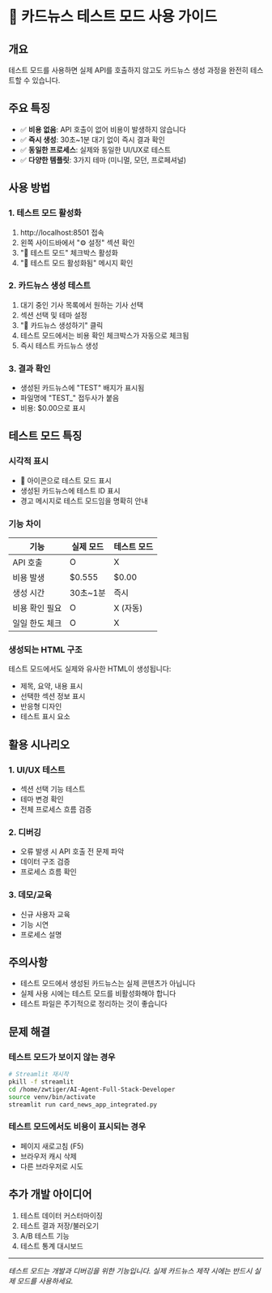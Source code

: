 # 🧪 카드뉴스 테스트 모드 사용 가이드

## 개요
테스트 모드를 사용하면 실제 API를 호출하지 않고도 카드뉴스 생성 과정을 완전히 테스트할 수 있습니다.

## 주요 특징
- ✅ **비용 없음**: API 호출이 없어 비용이 발생하지 않습니다
- ✅ **즉시 생성**: 30초~1분 대기 없이 즉시 결과 확인
- ✅ **동일한 프로세스**: 실제와 동일한 UI/UX로 테스트
- ✅ **다양한 템플릿**: 3가지 테마 (미니멀, 모던, 프로페셔널)

## 사용 방법

### 1. 테스트 모드 활성화
1. http://localhost:8501 접속
2. 왼쪽 사이드바에서 "⚙️ 설정" 섹션 확인
3. "🧪 테스트 모드" 체크박스 활성화
4. "🧪 테스트 모드 활성화됨" 메시지 확인

### 2. 카드뉴스 생성 테스트
1. 대기 중인 기사 목록에서 원하는 기사 선택
2. 섹션 선택 및 테마 설정
3. "🎨 카드뉴스 생성하기" 클릭
4. 테스트 모드에서는 비용 확인 체크박스가 자동으로 체크됨
5. 즉시 테스트 카드뉴스 생성

### 3. 결과 확인
- 생성된 카드뉴스에 "TEST" 배지가 표시됨
- 파일명에 "TEST_" 접두사가 붙음
- 비용: $0.00으로 표시

## 테스트 모드 특징

### 시각적 표시
- 🧪 아이콘으로 테스트 모드 표시
- 생성된 카드뉴스에 테스트 ID 표시
- 경고 메시지로 테스트 모드임을 명확히 안내

### 기능 차이
| 기능 | 실제 모드 | 테스트 모드 |
|------|----------|------------|
| API 호출 | O | X |
| 비용 발생 | $0.555 | $0.00 |
| 생성 시간 | 30초~1분 | 즉시 |
| 비용 확인 필요 | O | X (자동) |
| 일일 한도 체크 | O | X |

### 생성되는 HTML 구조
테스트 모드에서도 실제와 유사한 HTML이 생성됩니다:
- 제목, 요약, 내용 표시
- 선택한 섹션 정보 표시
- 반응형 디자인
- 테스트 표시 요소

## 활용 시나리오

### 1. UI/UX 테스트
- 섹션 선택 기능 테스트
- 테마 변경 확인
- 전체 프로세스 흐름 검증

### 2. 디버깅
- 오류 발생 시 API 호출 전 문제 파악
- 데이터 구조 검증
- 프로세스 흐름 확인

### 3. 데모/교육
- 신규 사용자 교육
- 기능 시연
- 프로세스 설명

## 주의사항
- 테스트 모드에서 생성된 카드뉴스는 실제 콘텐츠가 아닙니다
- 실제 사용 시에는 테스트 모드를 비활성화해야 합니다
- 테스트 파일은 주기적으로 정리하는 것이 좋습니다

## 문제 해결

### 테스트 모드가 보이지 않는 경우
```bash
# Streamlit 재시작
pkill -f streamlit
cd /home/zwtiger/AI-Agent-Full-Stack-Developer
source venv/bin/activate
streamlit run card_news_app_integrated.py
```

### 테스트 모드에서도 비용이 표시되는 경우
- 페이지 새로고침 (F5)
- 브라우저 캐시 삭제
- 다른 브라우저로 시도

## 추가 개발 아이디어
1. 테스트 데이터 커스터마이징
2. 테스트 결과 저장/불러오기
3. A/B 테스트 기능
4. 테스트 통계 대시보드

---
*테스트 모드는 개발과 디버깅을 위한 기능입니다. 실제 카드뉴스 제작 시에는 반드시 실제 모드를 사용하세요.*
